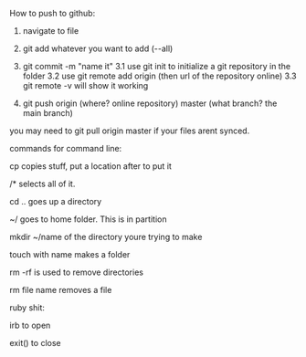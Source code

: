 How to push to github:

1. navigate to file
2. git add whatever you want to add (--all)
3. git commit -m "name it"
3.1 use git init to initialize a git repository in the folder
3.2 use git remote add origin (then url of the repository online)
3.3 git remote -v will show it working

4. git push origin (where? online repository) master (what branch? the main branch)

you may need to git pull origin master if your files arent synced.

commands for command line:

cp copies stuff, put a location after to put it

/* selects all of it.

cd .. goes up a directory

~/ goes to home folder. This is in partition

mkdir ~/name of the directory youre trying to make

touch with name makes a folder

rm -rf is used to remove directories

rm file name removes a file

ruby shit:

irb to open

exit() to close

